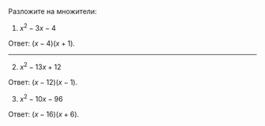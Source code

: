 Разложите на множители:

1) $x^2 - 3x - 4$

Ответ: $(x - 4) (x + 1)$.
--- ---
2) $x^2 - 13x + 12$

Ответ: $(x - 12) (x - 1)$.

3) $x^2 - 10x - 96$

Ответ: $(x - 16) (x + 6)$.
